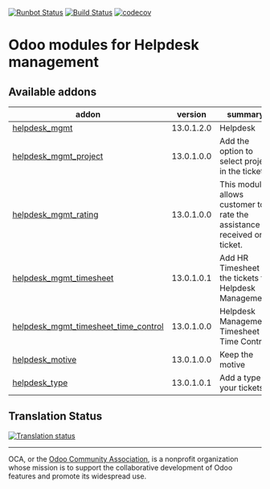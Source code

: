 [![Runbot Status](https://runbot.odoo-community.org/runbot/badge/flat/282/13.0.svg)](https://runbot.odoo-community.org/runbot/repo/github-com-oca-helpdesk-282)
[![Build Status](https://travis-ci.com/OCA/helpdesk.svg?branch=13.0)](https://travis-ci.com/OCA/helpdesk)
[![codecov](https://codecov.io/gh/OCA/helpdesk/branch/13.0/graph/badge.svg)](https://codecov.io/gh/OCA/helpdesk)

# Odoo modules for Helpdesk management

[//]: # (addons)

Available addons
----------------
addon | version | summary
--- | --- | ---
[helpdesk_mgmt](helpdesk_mgmt/) | 13.0.1.2.0 | Helpdesk
[helpdesk_mgmt_project](helpdesk_mgmt_project/) | 13.0.1.0.0 | Add the option to select project in the tickets.
[helpdesk_mgmt_rating](helpdesk_mgmt_rating/) | 13.0.1.0.0 | This module allows customer to rate the assistance received on a ticket.
[helpdesk_mgmt_timesheet](helpdesk_mgmt_timesheet/) | 13.0.1.0.1 | Add HR Timesheet to the tickets for Helpdesk Management.
[helpdesk_mgmt_timesheet_time_control](helpdesk_mgmt_timesheet_time_control/) | 13.0.1.0.0 | Helpdesk Management Timesheet Time Control
[helpdesk_motive](helpdesk_motive/) | 13.0.1.0.0 | Keep the motive
[helpdesk_type](helpdesk_type/) | 13.0.1.0.1 | Add a type to your tickets

[//]: # (end addons)

## Translation Status

[![Translation status](https://translation.odoo-community.org/widgets/helpdesk-13-0/-/multi-auto.svg)](https://translation.odoo-community.org/engage/helpdesk-13-0/?utm_source=widget)

----

OCA, or the [Odoo Community Association](http://odoo-community.org/), is a nonprofit organization whose
mission is to support the collaborative development of Odoo features and
promote its widespread use.
